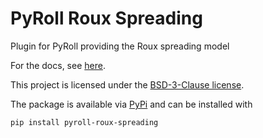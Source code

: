 # PyRoll Roux Spreading

Plugin for PyRoll providing the Roux spreading model

For the docs, see [here](docs/docs.pdf).

This project is licensed under the [BSD-3-Clause license](LICENSE).

The package is available via [PyPi](https://pypi.org/project/pyroll-roux-spreading/) and can be installed with
    
    pip install pyroll-roux-spreading